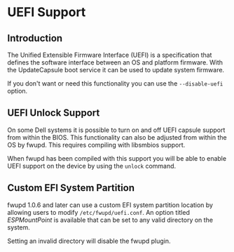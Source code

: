 UEFI Support
============

Introduction
------------

The Unified Extensible Firmware Interface (UEFI) is a specification that
defines the software interface between an OS and platform firmware.
With the UpdateCapsule boot service it can be used to update system firmware.

If you don't want or need this functionality you can use the
`--disable-uefi` option.

UEFI Unlock Support
-------------------

On some Dell systems it is possible to turn on and off UEFI capsule
support from within the BIOS.  This functionality can also be adjusted
from within the OS by fwupd. This requires compiling with libsmbios support.

When fwupd has been compiled with this support you will be able to enable UEFI
support on the device by using the `unlock` command.

Custom EFI System Partition
---------------------------

fwupd 1.0.6 and later can use a custom EFI system partition location by allowing
users to modify `/etc/fwupd/uefi.conf`.
An option titled *ESPMountPoint* is available that can be set to any valid
directory on the system.

Setting an invalid directory will disable the fwupd plugin.
